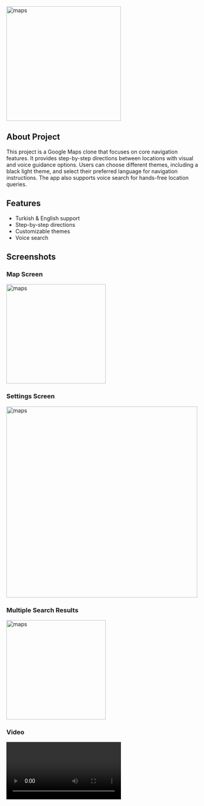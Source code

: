 <img src="https://github.com/kagantemizkan/mapsForBlinds/assets/46727689/85adde05-ba52-4f98-b8be-5e5c28b64a4c" alt="maps" width="300">


## About Project
This project is a Google Maps clone that focuses on core navigation features. It provides step-by-step directions between locations with visual and voice guidance options. Users can choose different themes, including a black light theme, and select their preferred language for navigation instructions. The app also supports voice search for hands-free location queries.

## Features
- Turkish & English support
- Step-by-step directions
- Customizable themes 
- Voice search 

## Screenshots

### Map Screen
<img src="https://github.com/kagantemizkan/mapsForBlinds/assets/46727689/64543788-bc8f-41dc-bc34-aaaae7ab022a" alt="maps" width="260" />

### Settings Screen
<img src="https://github.com/kagantemizkan/mapsForBlinds/assets/46727689/3febbfbd-f26a-4b92-bada-ed49d7919549" alt="maps" width="500" />

### Multiple Search Results
<img src="https://github.com/kagantemizkan/RNmaps/assets/46727689/3db80b35-d9ff-4dea-ba6d-ae89acb4e1fb" alt="maps" width="260" />

### Video
<video src="https://github.com/kagantemizkan/mapsForBlinds/assets/46727689/95d82f03-e323-4b8b-81d5-59b761938842" alt="maps" />


## Technologies Used

- React Native
- Jotai
- react-native-tts
- i18n
- @react-native-async-storage/async-storage
- React Native Paper
- @react-native-voice/voice
- @react-native-community/geolocation
- react-native-compass-heading
- react-native-maps-directions
- react-native-maps


## Installation and Setup

1. Clone this repository.
2. Install dependencies using `npm install`.
3. Set up the envoriment (Xcode or Android Studio).
4. Start the app using `npm run start`.



